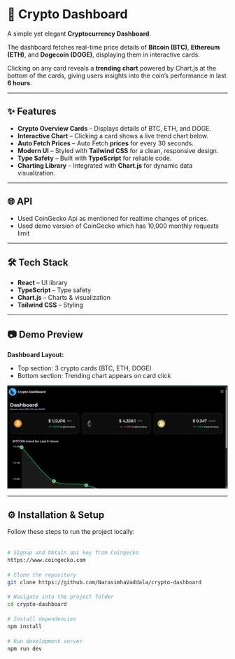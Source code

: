 # 🚀 Crypto Dashboard

A simple yet elegant **Cryptocurrency Dashboard**.

The dashboard fetches real-time price details of **Bitcoin (BTC)**, **Ethereum (ETH)**, and **Dogecoin (DOGE)**, displaying them in interactive cards.

Clicking on any card reveals a **trending chart** powered by Chart.js at the bottom of the cards, giving users insights into the coin’s performance in last **6 hours**.

---

## ✨ Features

- **Crypto Overview Cards** – Displays details of BTC, ETH, and DOGE.
- **Interactive Chart** – Clicking a card shows a live trend chart below.
- **Auto Fetch Prices** – Auto Fetch **prices** for every 30 seconds.
- **Modern UI** – Styled with **Tailwind CSS** for a clean, responsive design.
- **Type Safety** – Built with **TypeScript** for reliable code.
- **Charting Library** – Integrated with **Chart.js** for dynamic data visualization.

---

## 🌐 API

- Used CoinGecko Api as mentioned for realtime changes of prices.
- Used demo version of CoinGecko which has 10,000 monthly requests limit

---

## 🛠️ Tech Stack

- **React** – UI library
- **TypeScript** – Type safety
- **Chart.js** – Charts & visualization
- **Tailwind CSS** – Styling

---

## 📷 Demo Preview

**Dashboard Layout:**

- Top section: 3 crypto cards (BTC, ETH, DOGE)
- Bottom section: Trending chart appears on card click

![Dashboard Screenshot](./Screenshot.png)

---

## ⚙️ Installation & Setup

Follow these steps to run the project locally:

```bash

# Signup and Obtain api key from Coingecko
https://www.coingecko.com

# Clone the repository
git clone https://github.com/NarasimhaVaddala/crypto-dashboard

# Navigate into the project folder
cd crypto-dashboard

# Install dependencies
npm install

# Run development server
npm run dev
```

